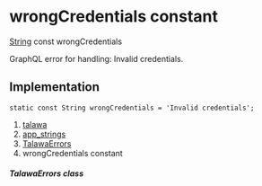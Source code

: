 
<div>

# wrongCredentials constant

</div>


[String](https://api.flutter.dev/flutter/dart-core/String-class.html)
const wrongCredentials



GraphQL error for handling: Invalid credentials.



## Implementation

``` language-dart
static const String wrongCredentials = 'Invalid credentials';
```







1.  [talawa](../../index.html)
2.  [app_strings](../../constants_app_strings/)
3.  [TalawaErrors](../../constants_app_strings/TalawaErrors-class.html)
4.  wrongCredentials constant

##### TalawaErrors class







